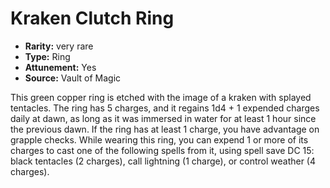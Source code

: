
# Kraken Clutch Ring

* **Rarity:** very rare
* **Type:** Ring
* **Attunement:** Yes
* **Source:** Vault of Magic


This green copper ring is etched with the image of a kraken with splayed tentacles. The ring has 5 charges, and it regains 1d4 + 1 expended charges daily at dawn, as long as it was immersed in water for at least 1 hour since the previous dawn. If the ring has at least 1 charge, you have advantage on grapple checks. While wearing this ring, you can expend 1 or more of its charges to cast one of the following spells from it, using spell save DC 15: black tentacles (2 charges), call lightning (1 charge), or control weather (4 charges).
